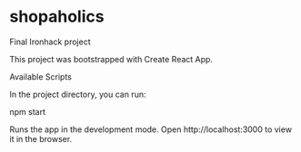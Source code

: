 # shopaholics
 Final Ironhack project
 
 
 This project was bootstrapped with Create React App.
 
 
 Available Scripts
 
 
In the project directory, you can run:

npm start


Runs the app in the development mode.
Open http://localhost:3000 to view it in the browser.
